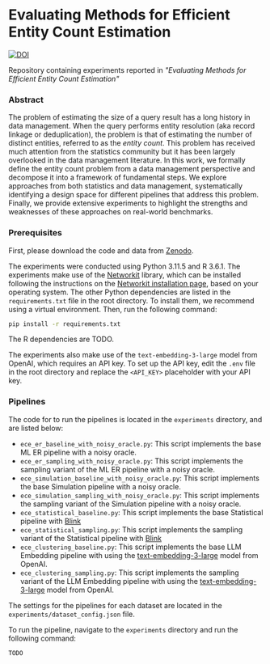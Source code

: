 # Evaluating Methods for Efficient Entity Count Estimation
[![DOI](https://zenodo.org/badge/DOI/10.5281/zenodo.14017389.svg)](https://doi.org/10.5281/zenodo.14017389)

Repository containing experiments reported in *"Evaluating Methods for Efficient Entity Count Estimation"*


### Abstract
The problem of estimating the size of a query result has a long history in data management. When the query performs entity resolution (aka record linkage or deduplication), the problem is that of estimating the number of distinct entities, referred to as the *entity count*. This problem has received much attention from the statistics community but it has been largely overlooked in the data management literature. In this work, we formally define the entity count problem from a data management perspective and decompose it into a framework of fundamental steps. We explore approaches from both statistics and data management, systematically identifying a design space for different pipelines that address this problem. Finally, we provide extensive experiments to highlight the strengths and weaknesses of these approaches on real-world benchmarks.


### Prerequisites
First, please download the code and data from [Zenodo](https://doi.org/10.5281/zenodo.14017389). 

The experiments were conducted using Python 3.11.5 and R 3.6.1. The experiments make use of the [Networkit](https://networkit.github.io/) library, which can be installed following the instructions on the [Networkit installation page](https://networkit.github.io/get_started.html), based on your operating system. The other Python dependencies are listed in the `requirements.txt` file in the root directory. To install them, we recommend using a virtual environment. Then, run the following command:

```bash 
pip install -r requirements.txt
```

The R dependencies are TODO.

The experiments also make use of the `text-embedding-3-large` model from OpenAI, which requires an API key. To set up the API key, edit the `.env` file in the root directory and replace the `<API_KEY>` placeholder with your API key.


### Pipelines
The code for to run the pipelines is located in the `experiments` directory, and are listed below:
- `ece_er_baseline_with_noisy_oracle.py`: This script implements the base ML ER pipeline with a noisy oracle.
- `ece_er_sampling_with_noisy_oracle.py`: This script implements the sampling variant of the ML ER pipeline with a noisy oracle.
- `ece_simulation_baseline_with_noisy_oracle.py`: This script implements the base Simulation pipeline with a noisy oracle.
- `ece_simulation_sampling_with_noisy_oracle.py`: This script implements the sampling variant of the Simulation pipeline with a noisy oracle.
- `ece_statistical_baseline.py`: This script implements the base Statistical pipeline with [Blink](https://projecteuclid.org/journals/bayesian-analysis/volume-10/issue-4/Entity-Resolution-with-Empirically-Motivated-Priors/10.1214/15-BA965SI.full)
- `ece_statistical_sampling.py`: This script implements the sampling variant of the Statistical pipeline with [Blink](https://projecteuclid.org/journals/bayesian-analysis/volume-10/issue-4/Entity-Resolution-with-Empirically-Motivated-Priors/10.1214/15-BA965SI.full)
- `ece_clustering_baseline.py`: This script implements the base LLM Embedding pipeline with using the [text-embedding-3-large](https://platform.openai.com/docs/guides/embeddings) model from OpenAI.
- `ece_clustering_sampling.py`: This script implements the sampling variant of the LLM Embedding pipeline with using the [text-embedding-3-large](https://platform.openai.com/docs/guides/embeddings) model from OpenAI.

The settings for the pipelines for each dataset are located in the `experiments/dataset_config.json` file. 

To run the pipeline, navigate to the `experiments` directory and run the following command:

```bash
TODO
```

